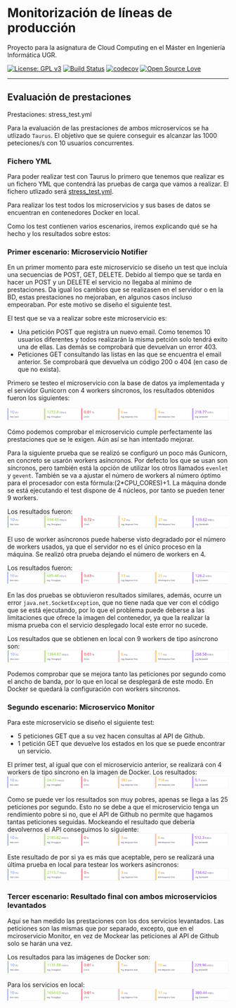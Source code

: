 # Monitorización de líneas de producción
Proyecto para la asignatura de Cloud Computing en el Máster en Ingeniería Informática UGR.
 
 
[![License: GPL v3](https://img.shields.io/badge/License-GPLv3-blue.svg)](https://www.gnu.org/licenses/gpl-3.0)
[![Build Status](https://travis-ci.org/ibe16/CC-19-20-Proyecto.svg?branch=master)](https://travis-ci.org/ibe16/CC-19-20-Proyecto)
[![codecov](https://codecov.io/gh/ibe16/CC-19-20-Proyecto/branch/master/graph/badge.svg)](https://codecov.io/gh/ibe16/CC-19-20-Proyecto)
[![Open Source Love](https://badges.frapsoft.com/os/v1/open-source.png?v=103)](https://github.com/ellerbrock/open-source-badges/)
 
 
---


## Evaluación de prestaciones

Prestaciones: stress_test.yml

Para la evaluación de las prestaciones de ambos microservicos se ha utlizado `Taurus`. El objetivo que se quiere conseguir es alcanzar las 1000 peteciones/s con 10 usuarios concurrentes. 

### Fichero YML
Para poder realizar test con Taurus lo primero que tenemos que realizar es un fichero YML que contendrá las pruebas de carga que vamos a realizar. El fichero utlizado será [stress_test.yml][enlace_stress_test].

Para realizar los test todos los microservicios y sus bases de datos se encuentran en contenedores Docker en local.

Como los test contienen varios escenarios, iremos explicando qué se ha hecho y los resultados sobre estos:

### Primer escenario: Microservicio Notifier
En un primer momento para este microservicio se diseño un test que incluía una secuencias de POST, GET, DELETE. Debido al tiempo que se tarda en hacer un POST y un DELETE el servicio no llegaba al mínimo de prestaciones. Da igual los cambios que se realizasen en el servidor o en la BD, estas prestaciones no mejoraban, en algunos casos incluso empeoraban. Por este motivo se diseño el siguiente test.

El test que se va a realizar sobre este microservicio es:
- Una petición POST que registra un nuevo email. Como tenemos 10 usuarios diferentes y todos realizarán la misma petción solo tendrá exito una de ellas. Las demás se comprobará que devuelvan un error 403.
- Peticiones GET consultando las listas en las que se encuentra el email anterior. Se comprobará que devuelva un código 200 o 404 (en caso de que no exista).

Primero se testeo el microservicio con la base de datos ya implementada y el servidor Gunicorn con 4 workers síncronos, los resultados obtenidos fueron los siguientes:

![n_test1](notifier_sync_w4.png)

Cómo podemos comprobar el microservicio cumple perfectamente las prestaciones que se le exigen. Aún así se han intentado mejorar.

Para la siguiente prueba que se realizó se configuró un poco más Gunicorn, en concreto se usarón workers asíncronos. Por defecto los que se usan son síncronos, pero también está la opción de utilizar los otros llamados `evenlet` y `gevent`. También se va a ajustar el número de workers al número óptimo para el procesador con esta fórmula:(2*CPU_CORES)+1. La máquina donde se está ejecutando el test dispone de 4 núcleos, por tanto se pueden tener 9 workers.

Los resultados fueron:
![n_test2](notifier_async_w9.png)

El uso de worker asíncronos puede haberse visto degradado por el número de workers usados, ya que el servidor no es el único proceso en la máquina. Se realizó otra prueba dejando el número de workers en 4.

Los resultados fueron:
![n_test3](notifier_async_w4.png)

En las dos pruebas se obtuvieron resultados similares, además, ocurre un error `java.net.SocketException`, que no tiene nada que ver con el código que se está ejecutando, por lo que el problema puede deberse a las limitaciones que ofrece la imagen del contenedor, ya que la realizar la misma prueba con el servicio desplegado local este error no sucede. 

Los resultados que se obtienen en local con 9 workers de tipo asíncrono son:
![n_test4](notifier_async_w9_local.png)

Podemos comprobar que se mejora tanto las peticiones por segundo como el ancho de banda, por lo que en local se desplegará de este modo. En Docker se quedará la configuración con workers síncronos.

### Segundo escenario: Microservico Monitor
Para este microservicio se diseño el siguiente test:
- 5 peticiones GET que a su vez hacen consultas al API de Github.
- 1 petición GET que devuelve los estados en los que se puede encontrar un servicio.

El primer test, al igual que con el microservicio anterior, se realizará con 4 workers de tipo síncrono en la imagen de Docker. Los resultados:
![m_test1](monitor_sync_w4_slim.png)

Como se puede ver los resultados son muy pobres, apenas se llega a las 25 peticiones por segundo. Esto no se debe a que el microservicio tenga un rendimiento pobre si no, que el API de Github no permite que hagamos tantas peticiones seguidas. Mockeando el resultado que debería devolvernos el API conseguimos lo siguiente:
![m_test2](monitor_mock.png)

Este resultado de por si ya es más que aceptable, pero se realizará una última prueba en local para testear los workers asíncronos:
![m_test3](monitor_w9_asyn_local.png)

### Tercer escenario: Resultado final con ambos microservicios levantados
Aquí se han medido las prestaciones con los dos servicios levantados. Las peticiones son las mismas que por separado, excepto, que en el mciroservicio Monitor, en vez de Mockear las peticiones al API de Github solo se harán una vez.

Los resultados para las imágenes de Docker son:
![test1](monitor-notifier.png)

Para los servicios en local:
![test2](monitor-notifier-local.png)


[enlace_stress_test]:https://github.com/ibe16/CC-19-20-Proyecto/blob/master/stress_test.yml
